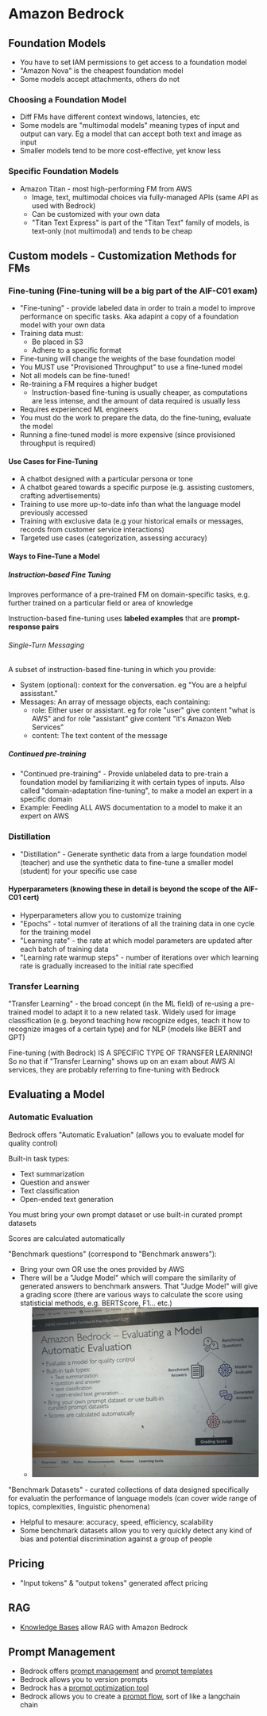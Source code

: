 # Amazon Bedrock

## Foundation Models
- You have to set IAM permissions to get access to a foundation model
- "Amazon Nova" is the cheapest foundation model 
- Some models accept attachments, others do not 
### Choosing a Foundation Model
- Diff FMs have different context windows, latencies, etc
- Some models are "multimodal models" meaning types of input and output can vary. Eg a model that can accept both text and image as input 
- Smaller models tend to be more cost-effective, yet know less
### Specific Foundation Models
- Amazon Titan - most high-performing FM from AWS
  - Image, text, multimodal choices via fully-managed APIs (same API as used with Bedrock)
  - Can be customized with your own data 
  - "Titan Text Express" is part of the "Titan Text" family of models, is text-only (not multimodal) and tends to be cheap 
## Custom models - Customization Methods for FMs
### Fine-tuning (Fine-tuning will be a big part of the AIF-C01 exam)
- "Fine-tuning" - provide labeled data in order to train a model to improve performance on specific tasks. Aka adapint a copy of a foundation model with your own data
- Training data must:
  - Be placed in S3
  - Adhere to a specific format
- Fine-tuning will change the weights of the base foundation model
- You MUST use "Provisioned Throughput" to use a fine-tuned model
- Not all models can be fine-tuned!
- Re-training a FM requires a higher budget 
  - Instruction-based fine-tuning is usually cheaper, as computations are less intense, and the amount of data required is usually less
- Requires experienced ML engineers
- You must do the work to prepare the data, do the fine-tuning, evaluate the model
- Running a fine-tuned model is more expensive (since provisioned throughput is required)
#### Use Cases for Fine-Tuning
- A chatbot designed with a particular persona or tone
- A chatbot geared towards a specific purpose (e.g. assisting customers, crafting advertisements)
- Training to use more up-to-date info than what the language model previously accessed
- Training with exclusive data (e.g your historical emails or messages, records from customer service interactions)
- Targeted use cases (categorization, assessing accuracy)
#### Ways to Fine-Tune a Model
##### Instruction-based Fine Tuning
Improves performance of a pre-trained FM on domain-specific tasks, e.g. further trained on a particular field or area of knowledge 

Instruction-based fine-tuning uses **labeled examples** that are **prompt-response pairs**
###### Single-Turn Messaging
A subset of instruction-based fine-tuning in which you provide:
  - System (optional): context for the conversation. eg "You are a helpful assisstant."
  - Messages: An array of message objects, each containing:
    - role: Either user or assistant. eg for role "user" give content "what is AWS" and for role "assistant" give content "it's Amazon Web Services"
    - content: The text content of the message 
##### Continued pre-training
- "Continued pre-training" - Provide unlabeled data to pre-train a foundation model by familiarizing it with certain types of inputs. Also called "domain-adaptation fine-tuning", to make a model an expert in a specific domain 
- Example: Feeding ALL AWS documentation to a model to make it an expert on AWS
### Distillation
- "Distillation" - Generate synthetic data from a large foundation model (teacher) and use the synthetic data to fine-tune a smaller model (student) for your specific use case
#### Hyperparameters (knowing these in detail is beyond the scope of the AIF-C01 cert)
- Hyperparameters allow you to customize training
- "Epochs" - total numver of iterations of all the training data in one cycle for the training model 
- "Learning rate" - the rate at which model parameters are updated after each batch of training data
- "Learning rate warmup steps" - number of iterations over which learning rate is gradually increased to the initial rate specified
### Transfer Learning
"Transfer Learning" - the broad concept (in the ML field) of re-using a pre-trained model to adapt it to a new related task. Widely used for image classification (e.g. beyond teaching how recognize edges, teach it how to recognize images of a certain type) and for NLP (models like BERT and GPT)

Fine-tuning (with Bedrock) IS A SPECIFIC TYPE OF TRANSFER LEARNING! So no that if "Transfer Learning" shows up on an exam about AWS AI services, they are probably referring to fine-tuning with Bedrock 
## Evaluating a Model
### Automatic Evaluation
Bedrock offers "Automatic Evaluation" (allows you to evaluate model for quality control)

Built-in task types:
- Text summarization
- Question and answer
- Text classification
- Open-ended text generation

You must bring your own prompt dataset or use built-in curated prompt datasets

Scores are calculated automatically 

"Benchmark questions" (correspond to "Benchmark answers"):
- Bring your own OR use the ones provided by AWS
- There will be a "Judge Model" which will compare the similarity of generated answers to benchmark answers. That "Judge Model" will give a grading score (there are various ways to calculate the score using statisticial methods, e.g. BERTScore, F1... etc.)
  - ![Judge Model Evaluation Process](judge-model-eval.jpg)

"Benchmark Datasets" - curated collections of data designed specifically for evaluatin the performance of language models (can cover wide range of topics, complexities, linguistic phenomena)
- Helpful to mesaure: accuracy, speed, efficiency, scalability
- Some benchmark datasets allow you to very quickly detect any kind of bias and potential discrimination against a group of people

## Pricing
- "Input tokens" & "output tokens" generated affect pricing

## RAG
- [Knowledge Bases](https://aws.amazon.com/bedrock/knowledge-bases/ ) allow RAG with Amazon Bedrock

## Prompt Management
- Bedrock offers [prompt management](https://docs.aws.amazon.com/bedrock/latest/userguide/prompt-management.html) and [prompt templates](https://docs.aws.amazon.com/bedrock/latest/userguide/prompt-management-create.html)
- Bedrock allows you to version prompts
- Bedrock has a [prompt optimization tool](https://www.youtube.com/watch?v=WlD2i6gT9Js)
- Bedrock allows you to create a [prompt flow](https://aws.amazon.com/awstv/watch/f555df58129/ ), sort of like a langchain chain